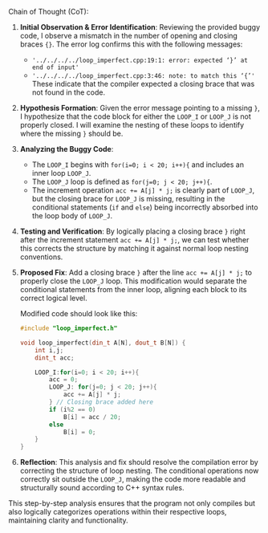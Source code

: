 Chain of Thought (CoT):

1. **Initial Observation & Error Identification**:
   Reviewing the provided buggy code, I observe a mismatch in the number of opening and closing braces `{}`. The error log confirms this with the following messages:
   - `'../../../../loop_imperfect.cpp:19:1: error: expected ‘}’ at end of input'`
   - `'../../../../loop_imperfect.cpp:3:46: note: to match this ‘{’'`
   These indicate that the compiler expected a closing brace that was not found in the code.

2. **Hypothesis Formation**:
   Given the error message pointing to a missing `}`, I hypothesize that the code block for either the `LOOP_I` or `LOOP_J` is not properly closed. I will examine the nesting of these loops to identify where the missing `}` should be.

3. **Analyzing the Buggy Code**:
   - The `LOOP_I` begins with `for(i=0; i < 20; i++){` and includes an inner loop `LOOP_J`.
   - The `LOOP_J` loop is defined as `for(j=0; j < 20; j++){`.
   - The increment operation `acc += A[j] * j;` is clearly part of `LOOP_J`, but the closing brace for `LOOP_J` is missing, resulting in the conditional statements (`if` and `else`) being incorrectly absorbed into the loop body of `LOOP_J`.

4. **Testing and Verification**:
   By logically placing a closing brace `}` right after the increment statement `acc += A[j] * j;`, we can test whether this corrects the structure by matching it against normal loop nesting conventions.

5. **Proposed Fix**:
   Add a closing brace `}` after the line `acc += A[j] * j;` to properly close the `LOOP_J` loop. This modification would separate the conditional statements from the inner loop, aligning each block to its correct logical level.

   Modified code should look like this:
   ```cpp
   #include "loop_imperfect.h"

   void loop_imperfect(din_t A[N], dout_t B[N]) {
       int i,j;
       dint_t acc;

       LOOP_I:for(i=0; i < 20; i++){
           acc = 0;
           LOOP_J: for(j=0; j < 20; j++){
               acc += A[j] * j;
           } // Closing brace added here
           if (i%2 == 0)
               B[i] = acc / 20;
           else
               B[i] = 0;
       }
   }
   ```

6. **Reflection**:
   This analysis and fix should resolve the compilation error by correcting the structure of loop nesting. The conditional operations now correctly sit outside the `LOOP_J`, making the code more readable and structurally sound according to C++ syntax rules. 

This step-by-step analysis ensures that the program not only compiles but also logically categorizes operations within their respective loops, maintaining clarity and functionality.